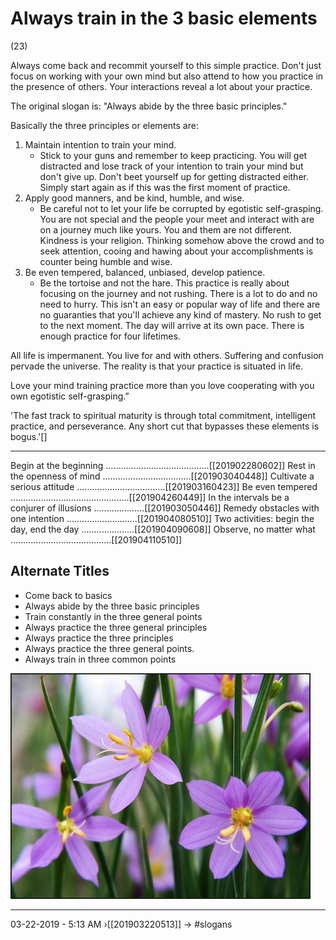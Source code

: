 # Always train in the 3 basic elements 
(23)

Always come back and recommit yourself to this simple practice. Don't just focus on working with your own mind but also attend to how you practice in the presence of others. Your interactions reveal a lot about your practice.  

The original slogan is: "Always abide by the three basic principles."

Basically the three principles or elements are:

1. Maintain intention to train your mind.
    - Stick to your guns and remember to keep practicing. You will get distracted and lose track of your intention to train your mind but don't give up. Don't beet yourself up for getting distracted either. Simply start again as if this was the first moment of practice. 
2. Apply good manners, and be kind, humble, and wise.
    - Be careful not to let your life be corrupted by egotistic self-grasping. You are not special and the people your meet and interact with are on a journey much like yours. You and them are not different. Kindness is your religion. Thinking somehow above the crowd and to seek attention, cooing and hawing about your accomplishments is counter being humble and wise.
3. Be even tempered, balanced, unbiased, develop patience.
    - Be the tortoise and not the hare. This practice is really about focusing on the journey and not rushing. There is a lot to do and no need to hurry. This isn't an easy or popular way of life and there are no guaranties that you'll achieve any kind of mastery. No rush to get to the next moment. The day will arrive at its own pace. There is enough practice for four lifetimes. 

All life is impermanent. You live for and with others. Suffering and confusion pervade the universe. The reality is that your practice is situated in life.

Love your mind training practice more than you love cooperating with you own egotistic self-grasping.”

'The fast track to spiritual maturity is through total commitment, intelligent practice, and perseverance. Any short cut that bypasses these elements is bogus.'[]

[^1]: B. Alan Wallace, Lynn Quirolo, and Ye-shes-rdo-rje (2001): _Buddhism with an attitude: the Tibetan seven-point mind-training_, Ithaca, NY: Snow Lion Publications,  - [@Wallace:2001aa]

----------------------------------------------------------------

Begin at the beginning .........................................[[201902280602]]
Rest in the openness of mind ...................................[[201903040448]]
Cultivate a serious attitude ...................................[[201903160423]]
Be even tempered ...............................................[[201904260449]]
In the intervals be a conjurer of illusions ....................[[201903050446]]
Remedy obstacles with one intention ............................[[201904080510]]
Two activities: begin the day, end the day .....................[[201904090608]]
Observe, no matter what ........................................[[201904110510]]

## Alternate Titles

- Come back to basics
- Always abide by the three basic principles
- Train constantly in the three general points
- Always practice the three general principles
- Always practice the three principles
- Always practice the three general points.
- Always train in three common points


![](media/willowgrass2.jpg)

----------------------------------------------------------------
03-22-2019 - 5:13 AM
›[[201903220513]]
→ #slogans



<div style="page-break-after: always;"></div>
